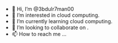 - 👋 Hi, I’m @3bdulr7man00
- 👀 I’m interested in cloud computing.
- 🌱 I’m currently learning cloud computing.
- 💞️ I’m looking to collaborate on .
- 📫 How to reach me ...

<!---
3bdulr7man00/3bdulr7man00 is a ✨ special ✨ repository because its `README.md` (this file) appears on your GitHub profile.
You can click the Preview link to take a look at your changes.
--->
